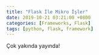 ```yaml
---
title: "Flask İle Mikro İşler"
date: 2019-10-21 03:21:00 +0800
categories: [Frameworks, Flask]
tags: [python, flask, framework]
---
```


Çok yakında yayında!